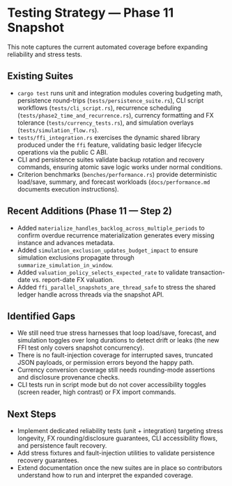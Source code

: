 # Testing Strategy — Phase 11 Snapshot

This note captures the current automated coverage before expanding reliability and stress tests.

## Existing Suites
- `cargo test` runs unit and integration modules covering budgeting math, persistence round-trips (`tests/persistence_suite.rs`), CLI script workflows (`tests/cli_script.rs`), recurrence scheduling (`tests/phase2_time_and_recurrence.rs`), currency formatting and FX tolerance (`tests/currency_tests.rs`), and simulation overlays (`tests/simulation_flow.rs`).
- `tests/ffi_integration.rs` exercises the dynamic shared library produced under the `ffi` feature, validating basic ledger lifecycle operations via the public C ABI.
- CLI and persistence suites validate backup rotation and recovery commands, ensuring atomic save logic works under normal conditions.
- Criterion benchmarks (`benches/performance.rs`) provide deterministic load/save, summary, and forecast workloads (`docs/performance.md` documents execution instructions).

## Recent Additions (Phase 11 — Step 2)
- Added `materialize_handles_backlog_across_multiple_periods` to confirm overdue recurrence materialization generates every missing instance and advances metadata.
- Added `simulation_exclusion_updates_budget_impact` to ensure simulation exclusions propagate through `summarize_simulation_in_window`.
- Added `valuation_policy_selects_expected_rate` to validate transaction-date vs. report-date FX valuation.
- Added `ffi_parallel_snapshots_are_thread_safe` to stress the shared ledger handle across threads via the snapshot API.

## Identified Gaps
- We still need true stress harnesses that loop load/save, forecast, and simulation toggles over long durations to detect drift or leaks (the new FFI test only covers snapshot concurrency).
- There is no fault-injection coverage for interrupted saves, truncated JSON payloads, or permission errors beyond the happy path.
- Currency conversion coverage still needs rounding-mode assertions and disclosure provenance checks.
- CLI tests run in script mode but do not cover accessibility toggles (screen reader, high contrast) or FX import commands.

## Next Steps
- Implement dedicated reliability tests (unit + integration) targeting stress longevity, FX rounding/disclosure guarantees, CLI accessibility flows, and persistence fault recovery.
- Add stress fixtures and fault-injection utilities to validate persistence recovery guarantees.
- Extend documentation once the new suites are in place so contributors understand how to run and interpret the expanded coverage.
